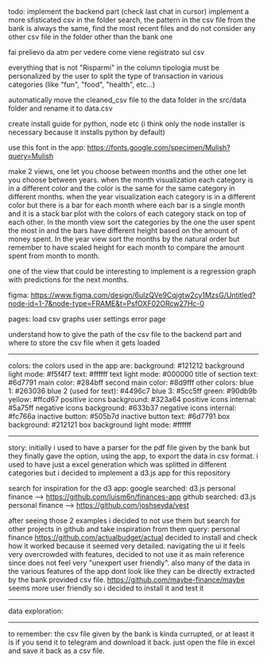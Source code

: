todo:
implement the backend part (check last chat in cursor)
implement a more sfisticated csv in the folder search, the pattern in the csv file from the bank is always the same, find the most recent files and do not consider any other csv file in the folder other than the bank one

fai prelievo da atm per vedere come viene registrato sul csv

everything that is not "Risparmi" in the column tipologia must be personalized by the user to split the type of transaction in various categories (like "fun", "food", "health", etc...)

automatically move the cleaned_csv file to the data folder in the src/data folder and rename it to data.csv

create install guide for python, node etc (i think only the node installer is necessary because it installs python by default)

use this font in the app: https://fonts.google.com/specimen/Mulish?query=Mulish

make 2 views, one let you choose between months and the other one let you choose between years.
when the month visualization each category is in a different color and the color is the same for the same category in different months.
when the year visualization each category is in a different color but there is a bar for each month where each bar is a single month and it is a stack bar plot with the colors of each category stack on top of each other.
In the month view sort the categories by the one the user spent the most in and the bars have different height based on the amount of money spent.
In the year view sort the months by the natural order but remember to have scaled height for each month to compare the amount spent from month to month.

one of the view that could be interesting to implement is a regression graph with predictions for the next months.

figma: https://www.figma.com/design/6uIzQVe9Cqjgtw2cy1MzsG/Untitled?node-id=1-7&node-type=FRAME&t=PsfOXF02ORcw27Hc-0

pages:
    load csv
    graphs
    user settings
    error page

understand how to give the path of the csv file to the backend part and where to store the csv file when it gets loaded

------------------------------------------
colors:
the colors used in the app are:
background: #121212
background light mode: #f5f4f7
text: #ffffff
text light mode: #000000
title of section text: #6d7791
main color: #284bff
second main color: #8d9fff
other colors:
    blue 1: #263036
    blue 2 (used for text): #4496c7
    blue 3: #5cc5ff
    green: #90db9b
    yellow: #ffcd67
positive icons background: #323a64
positive icons internal: #5a75ff
negative icons background: #633b37
negative icons internal: #fc766a
inactive button: #505b7d
inactive button text: #6d7791
box background: #212121
box background light mode: #ffffff

------------------------------------------
story:
initially i used to have a parser for the pdf file given by the bank but they finally gave the option, using the app, to export the data in csv format.
i used to have just a excel generation which was splitted in different categories but i decided to implement a d3.js app for this repository

search for inspiration for the d3 app:
google searched: d3.js personal finance --> https://github.com/luism6n/finances-app
github searched: d3.js personal finance --> https://github.com/joshseyda/vest

after seeing those 2 examples i decided to not use them but search for other projects in github and take inspiration from them
query: personal finance
https://github.com/actualbudget/actual decided to install and check how it worked because it seemed very detailed. navigating the ui it feels very overcrowded with features, decided to not use it as main reference since does not feel very "unexpert user friendly". also many of the data in the various features of the app dont look like they can be directly extracted by the bank provided csv file.
https://github.com/maybe-finance/maybe seems more user friendly so i decided to install it and test it

------------------------------------------
data exploration:


------------------------------------------
to remember:
the csv file given by the bank is kinda currupted, or at least it is if you send it to telegram and download it back.
just open the file in excel and save it back as a csv file.

